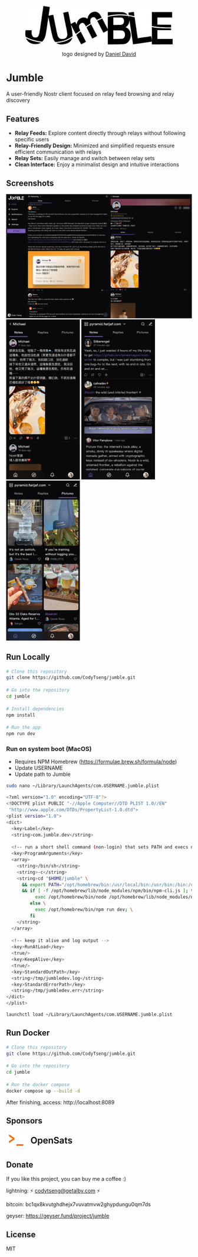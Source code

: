 <div align="center">
  <picture>
    <source media="(prefers-color-scheme: dark)" srcset="./resources/logo-dark.svg">
    <source media="(prefers-color-scheme: light)" srcset="./resources/logo-light.svg">
    <img src="./resources/logo-light.svg" alt="Jumble Logo" width="400" />
  </picture>
  <p>logo designed by <a href="http://wolfertdan.com/">Daniel David</a></p>
</div>

# Jumble

A user-friendly Nostr client focused on relay feed browsing and relay discovery

## Features

- **Relay Feeds:** Explore content directly through relays without following specific users
- **Relay-Friendly Design:** Minimized and simplified requests ensure efficient communication with relays
- **Relay Sets:** Easily manage and switch between relay sets
- **Clean Interface:** Enjoy a minimalist design and intuitive interactions

## Screenshots

<img src="./screenshots/01.png" alt="Jumble Screenshot 01" width="650" />
<div> 
  <img src="./screenshots/02.png" alt="Jumble Screenshot 02" width="200" />
  <img src="./screenshots/03.png" alt="Jumble Screenshot 03" width="200" />
  <img src="./screenshots/04.png" alt="Jumble Screenshot 04" width="200" />
</div>

## Run Locally

```bash
# Clone this repository
git clone https://github.com/CodyTseng/jumble.git

# Go into the repository
cd jumble

# Install dependencies
npm install

# Run the app
npm run dev
```

### Run on system boot (MacOS)
- Requires NPM Homebrew (https://formulae.brew.sh/formula/node)
- Update USERNAME
- Update path to Jumble

```bash
sudo nano ~/Library/LaunchAgents/com.USERNAME.jumble.plist
```

```bash
<?xml version="1.0" encoding="UTF-8"?>
<!DOCTYPE plist PUBLIC "-//Apple Computer//DTD PLIST 1.0//EN"
 "http://www.apple.com/DTDs/PropertyList-1.0.dtd">
<plist version="1.0">
<dict>
  <key>Label</key>
  <string>com.jumble.dev</string>

  <!-- run a short shell command (non-login) that sets PATH and execs node/npm -->
  <key>ProgramArguments</key>
  <array>
    <string>/bin/sh</string>
    <string>-c</string>
    <string>cd "$HOME/jumble" \
      && export PATH="/opt/homebrew/bin:/usr/local/bin:/usr/bin:/bin:/usr/sbin:/sbin" \
      && if [ -f /opt/homebrew/lib/node_modules/npm/bin/npm-cli.js ]; then \
           exec /opt/homebrew/bin/node /opt/homebrew/lib/node_modules/npm/bin/npm-cli.js run dev; \
         else \
           exec /opt/homebrew/bin/npm run dev; \
         fi
    </string>
  </array>

  <!-- keep it alive and log output -->
  <key>RunAtLoad</key>
  <true/>
  <key>KeepAlive</key>
  <true/>
  <key>StandardOutPath</key>
  <string>/tmp/jumbledev.log</string>
  <key>StandardErrorPath</key>
  <string>/tmp/jumbledev.err</string>
</dict>
</plist>

```
```bash
launchctl load ~/Library/LaunchAgents/com.USERNAME.jumble.plist

```



## Run Docker

```bash
# Clone this repository
git clone https://github.com/CodyTseng/jumble.git

# Go into the repository
cd jumble

# Run the docker compose
docker compose up --build -d
```

After finishing, access: http://localhost:8089

## Sponsors

<a target="_blank" href="https://opensats.org/">
  <img alt="open-sats-logo" src="./resources/open-sats-logo.svg" height="44"> 
</a>

## Donate

If you like this project, you can buy me a coffee :)

lightning: ⚡️ codytseng@getalby.com ⚡️

bitcoin: bc1qx8kvutghdhejx7vuvatmvw2ghypdungu0qm7ds

geyser: https://geyser.fund/project/jumble

## License

MIT
